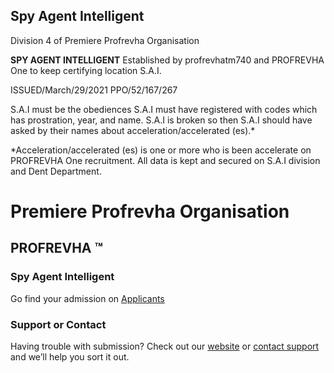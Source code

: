 ## Spy Agent Intelligent

Division 4 of Premiere Profrevha Organisation

**SPY AGENT INTELLIGENT**
Established by profrevhatm740 and PROFREVHA One to keep certifying location S.A.I.

ISSUED/March/29/2021
PPO/52/167/267

S.A.I must be the obediences
S.A.I must have registered with codes which has prostration, year, and name.
S.A.I is broken so then S.A.I should have asked by their names about acceleration/accelerated (es).*

*Acceleration/accelerated (es) is one or more who is been accelerate on PROFREVHA One recruitment. All data is kept and secured on S.A.I division and Dent Department.


# Premiere Profrevha Organisation
## PROFREVHA ™
### Spy Agent Intelligent

Go find your admission on [Applicants](https://profrevha.simdif.com)

### Support or Contact

Having trouble with submission? Check out our [website](https://spyagentintelligent.simdif.com) or [contact support](https://profrevhatm740.chatango.com) and we’ll help you sort it out.
